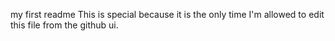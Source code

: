 my first readme
This is special because it is the only time I'm allowed to edit this file from the github ui.
